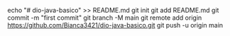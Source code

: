 echo "# dio-java-basico" >> README.md
git init
git add README.md
git commit -m "first commit"
git branch -M main
git remote add origin https://github.com/Bianca3421/dio-java-basico.git
git push -u origin main
